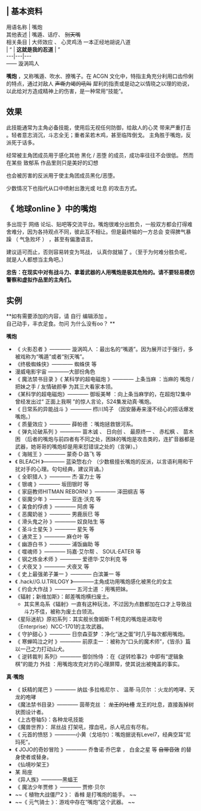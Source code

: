 |  **基本资料**  
---  
用语名称  |  嘴炮   
其他表述  |  嘴遁、话疗、 ~~别天嘴~~  
相关条目  |  大师效应  、  心灵鸡汤  一本正经地胡说八道   
|  “  |  **这就是我的忍道** |  ”   
---|---|---  
——  漩涡鸣人  
  
**嘴炮** ，又称嘴遁、吹水、撩嘴子。在  ACGN  文化中，特指主角充分利用口齿伶俐的特点，通过对敌人 ~~声嘶力竭的吼叫~~
犀利的指责或是动之以情晓之以理的劝说，以此给对方造成精神上的伤害，是一种常用“技能”。

##  效果

此技能通常为主角必备技能，使用后无视任何防御，给敌人的心灵  带来严重打击  。轻者意志消沉，斗志全无；重者呆若木鸡，甚至临阵倒戈。
主角胜于嘴炮，反派死于话多。

经常被主角团成员用于感化其他  黑化  /  恶堕  的成员，成功率往往不会很低。  然而在某些  致郁系  作品里则只是美好的幻想

也会被厉害的反派用于使主角团成员黑化/恶堕。

少数情况下也指代从口中喷射出激光或  吐息  的攻击方式。

##  《  地球online  》中的嘴炮

多出现于  网络  论坛、贴吧等交流平台。嘴炮很难分出胜负，一般双方都会打得难舍难分，因为各持观点不同，彼此互不相让。但是最终输的一方总会  变得脾气暴躁
（  气急败坏  ）  ，甚至有偏激语言。

建议适可而止，否则容易转变为骂战，  认真你就输了  。（至于为何难分胜负呢，就是人人都想当主角吧。）

**忠告：在现实中对有战斗力、拿着武器的人用嘴炮是极其危险的。请不要轻易模仿警察和虚拟作品里的主角们。**

##  实例

**如有需要添加的内容，请 自行  编辑添加  。  
自己动手，丰衣足食。勿问  为什么没有oo？  **

**嘴炮**

  * 《  火影忍者  》————  漩涡鸣人  ：最出名的“嘴遁”。因为展开过于强行，多被戏称为“嘴遁”或者“别天嘴”。 
  * 《终极蜘蛛侠》————  蜘蛛侠  等 
  * 漫威电影宇宙  ————大部份角色 
  * 《  魔法禁书目录  》《  某科学的超电磁炮  》————  上条当麻  ：当麻的 嘴炮 /  把妹之手  /  友情破颜拳  为其三大看家本领。 
  * 《某科学的超电磁炮》————  御坂美琴  ：向上条当麻学的，在超炮12集中曾经发出过“  正面上我啊  ”的惊人言论，S24集发动真·嘴炮。 
  * 《  日常系的异能战斗  》————  栉川鸠子  （因安藤寿来漫不经心的搭话爆发嘴炮。） 
  * 《  质量效应  》————  薛帕德  ：嘴炮拯救银河系。 
  * 《  弹丸论破系列  》————  苗木诚  、  日向创  、  最原终一  、  赤松枫  、  苗木困  （后者的嘴炮与前四者有不同之处，困妹的嘴炮是攻击类的，连扩音器都是武器，她哥哥的嘴炮却是用来怼错误之处的（言弹）。） 
  * 《  海贼王  》————  蒙奇·D·路飞  等 
  * 《  BLEACH  》————  蓝染惣右介  （少数极擅长嘴炮的反派，以言语利用和干扰对手的心理。句句经典，建议背诵。） 
  * 《  全职猎人  》————  杰·富力士  等 
  * 《  银魂  》————  坂田银时  等 
  * 《  家庭教师HITMAN REBORN!  》————  泽田纲吉  等 
  * 《  驱魔少年  》————  亚连·沃克  等 
  * 《  美食的俘虏  》————  阿虏  等 
  * 《  恶魔奶爸  》————  男鹿辰巳  等 
  * 《  滑头鬼之孙  》————  奴良陆生  等 
  * 《  圣斗士星矢  》————  星矢  等 
  * 《  通灵王  》————  麻仓叶  等 
  * 《  幽游白书  》————  浦饭幽助  等 
  * 《  噬魂师  》————  玛嘉·艾尔帮  、  SOUL·EATER  等 
  * 《  钢之炼金术师  》————  爱德华·艾尔利克  等 
  * 《  犬夜叉  》————  犬夜叉  等 
  * 《  史上最强弟子兼一  》————  白滨兼一  等 
  * 《  .hack//G.U.TRILOGY  》————主角成功用嘴炮感化被黑化的女主 
  * 《  约会大作战  》————  五河士道  ：用嘴把妹。 
  * 《辐射；新维加斯》：邮差嘴炮横扫废土。 
    * 其实黑岛系《辐射》一直有这种玩法，不过因为点数都加在口才上导致战斗力不佳，被称为废土白领流。 
  * 《星际迷航》原初系列：其实舰长詹姆斯·T·柯克的嘴炮是进取号（Enterprise）NCC-1701的主攻武器。 
  * 《  守护甜心  》————  日奈森亚梦  ：净化“迷之蛋”时几乎每次都用嘴炮。 
  * 《  寒蝉鸣泣之时  》————  前原圭一  ：被称为“口头的魔术师”，《皆杀》篇以一己之力打动山犬。 
  * 《  逆转裁判  系列》————  御剑怜侍  ：在《逆转检事2》中即有“逻辑象棋”的能力  外挂  ：用嘴炮攻克对方的心理屏障，使其说出被掩盖的事实。 

**真·嘴炮**

  * 《  妖精的尾巴  》————  纳兹·多拉格尼尔  、  温蒂·马贝尔  ：火龙的咆哮、天龙的咆哮 
  * 《魔法禁书目录》————  茵蒂克丝  ： ~~龙王的吐槽~~ 龙王的吐息，直接轰掉树状图设计者。 
  * 《上古卷轴5》：各种龙吼技能 
  * 《魔兽世界》：  屌丝战  打架吼，撑血吼，杀人吼应有尽有。 
  * 《  元首的愤怒  》————小黄（戈培尔）：嘴炮据说有Level7，经典空耳“尼玛死”。 
  * 《  JOJO的奇妙冒险  》————  乔鲁诺·乔巴拿  ，  白金之星  等 ~~自带音效~~ 的替身使者或替身。 
  * 《仙境吵架王》 
  * 某  局座 
  * 《异人族》————黑蝠王 
  * 《  魔法少年贾修  》————  贾修·贝尔 
  * ~~《 植物大战僵尸2  》：  香橼  是打嘴炮的能手。 ~~
  * ~~《 元气骑士  》：游戏中存在“嘴炮”这个武器。 ~~

  

